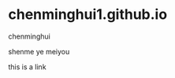 # chenminghui1.github.io
<html>
<h>chenminghui</h>
<body>
  <p>shenme ye meiyou</p>
  <a herf=chenminghui1.github.io/efb.html> this is a link</a>
</body>
</html>

